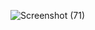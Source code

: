 ![Screenshot (71)](https://github.com/user-attachments/assets/df372561-b540-469c-b11b-cb4b014b2643)
